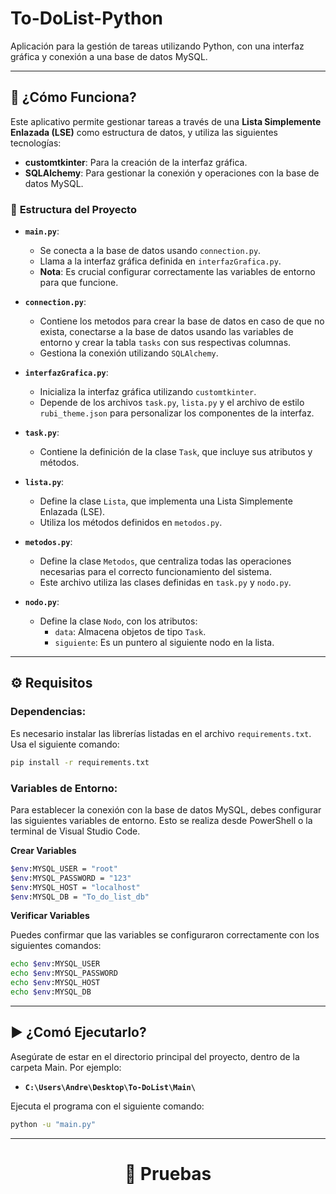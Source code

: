 # To-DoList-Python

Aplicación para la gestión de tareas utilizando Python, con una interfaz gráfica y conexión a una base de datos MySQL.

---

## 🚀 **¿Cómo Funciona?**

Este aplicativo permite gestionar tareas a través de una **Lista Simplemente Enlazada (LSE)** como estructura de datos, y utiliza las siguientes tecnologías:

- **customtkinter**: Para la creación de la interfaz gráfica.
- **SQLAlchemy**: Para gestionar la conexión y operaciones con la base de datos MySQL.

### 📂 **Estructura del Proyecto**

- **`main.py`**:  
  - Se conecta a la base de datos usando `connection.py`.  
  - Llama a la interfaz gráfica definida en `interfazGrafica.py`.  
  - **Nota**: Es crucial configurar correctamente las variables de entorno para que funcione.
 
- **`connection.py`**:
  - Contiene los metodos para crear la base de datos en caso de que no exista, conectarse a la base de datos usando las variables de entorno y crear la tabla `tasks` con sus respectivas columnas.
  - Gestiona la conexión utilizando `SQLAlchemy`.

- **`interfazGrafica.py`**:  
  - Inicializa la interfaz gráfica utilizando `customtkinter`.  
  - Depende de los archivos `task.py`, `lista.py` y el archivo de estilo `rubi_theme.json` para personalizar los componentes de la interfaz.

- **`task.py`**:  
  - Contiene la definición de la clase `Task`, que incluye sus atributos y métodos.

- **`lista.py`**:  
  - Define la clase `Lista`, que implementa una Lista Simplemente Enlazada (LSE).  
  - Utiliza los métodos definidos en `metodos.py`.

- **`metodos.py`**:  
  - Define la clase `Metodos`, que centraliza todas las operaciones necesarias para el correcto funcionamiento del sistema.  
  - Este archivo utiliza las clases definidas en `task.py` y `nodo.py`.

- **`nodo.py`**:  
  - Define la clase `Nodo`, con los atributos:  
    - `data`: Almacena objetos de tipo `Task`.  
    - `siguiente`: Es un puntero al siguiente nodo en la lista.

---

## ⚙️ **Requisitos**

### Dependencias:
Es necesario instalar las librerías listadas en el archivo `requirements.txt`.  
Usa el siguiente comando:  
```bash
pip install -r requirements.txt
```

### Variables de Entorno:
Para establecer la conexión con la base de datos MySQL, debes configurar las siguientes variables de entorno. Esto se realiza desde PowerShell o la terminal de Visual Studio Code.

**Crear Variables**
```bash
$env:MYSQL_USER = "root"
$env:MYSQL_PASSWORD = "123"
$env:MYSQL_HOST = "localhost"
$env:MYSQL_DB = "To_do_list_db"
```

**Verificar Variables**

Puedes confirmar que las variables se configuraron correctamente con los siguientes comandos:
```bash
echo $env:MYSQL_USER
echo $env:MYSQL_PASSWORD
echo $env:MYSQL_HOST
echo $env:MYSQL_DB
```

---

## ▶️ **¿Comó Ejecutarlo?**

Asegúrate de estar en el directorio principal del proyecto, dentro de la carpeta Main.
Por ejemplo:

- **`C:\Users\Andre\Desktop\To-DoList\Main\`**

Ejecuta el programa con el siguiente comando:
```bash
python -u "main.py"
```

---

<div align="center">
  <h1> 🔎 Pruebas</h1>
  <br>
  
  <img src="https://github.com/user-attachments/assets/03076e97-14dc-4eb8-b3a0-f43a2afdbdcc" alt="">
  <img src="https://github.com/user-attachments/assets/dd5c2902-21f7-4fb9-bc33-4f36e95555b9" alt="">
  <img src="https://github.com/user-attachments/assets/3fb38f56-8edf-4ade-8e90-b70b1ead5bab" alt="">
  <img src="https://github.com/user-attachments/assets/d13c3d7e-9944-4426-b8af-d8512b6aa766" alt="">
  <img src="https://github.com/user-attachments/assets/1dd5c3c0-047f-4212-8697-971666aba81b" alt="">
  <img src="https://github.com/user-attachments/assets/e4de4eab-b4d4-4481-a1c9-6cb05346286e" alt="">
  <img src="https://github.com/user-attachments/assets/d3758028-c9e0-4a3c-803f-e9b6e43fbdca" alt="">
  <img src="https://github.com/user-attachments/assets/969148a8-c594-48db-96da-084933586627" alt="">
  <img src="https://github.com/user-attachments/assets/6db6f8d2-4359-448b-8f20-c02baca165ad" alt="">
  <img src="https://github.com/user-attachments/assets/d71031a3-5cfc-43a7-8cf0-12d3cf2ce3eb" alt="">
  <img src="https://github.com/user-attachments/assets/9bad600d-6f6d-4f50-b058-73ded12c5b9c" alt="">
  <img src="https://github.com/user-attachments/assets/02e24cb0-476b-442f-862b-28ec50b74446" alt="">
</div>


